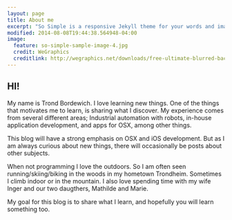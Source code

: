 ```yaml
---
layout: page
title: About me
excerpt: "So Simple is a responsive Jekyll theme for your words and images."
modified: 2014-08-08T19:44:38.564948-04:00
image:
  feature: so-simple-sample-image-4.jpg
  credit: WeGraphics
  creditlink: http://wegraphics.net/downloads/free-ultimate-blurred-background-pack/
---
```


## HI!

My name is Trond Bordewich. I love learning new things. One of the things that motivates me to learn, is sharing what I discover. My experience comes from several different areas; Industrial automation with robots, in-house application development, and apps for OSX, among other things.

This blog will have a strong emphasis on OSX and iOS development. But as I am always curious about new things, there will occasionally be posts about other subjects. 

When not programming I love the outdoors. So I am often seen running/skiing/biking in the woods in my hometown Trondheim. Sometimes I climb indoor or in the mountain. I also love spending time with my wife Inger and our two daugthers, Mathilde and Marie.  

My goal for this blog is to share what I learn, and hopefully you will learn something too.
